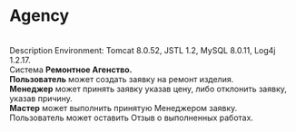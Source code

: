 # Agency
</br>Description Environment: Tomcat 8.0.52, JSTL 1.2, MySQL 8.0.11, Log4j 1.2.17.
</br>Система <b>Ремонтное Агенство.</b>
</br><b>Пользователь</b> может создать заявку на ремонт изделия.
</br><b>Менеджер</b> может принять заявку указав цену, либо отклонить заявку, указав причину.
</br><b>Мастер</b> может выполнить принятую Менеджером заявку.
</br>Пользователь может оставить Отзыв о выполненных работах.

